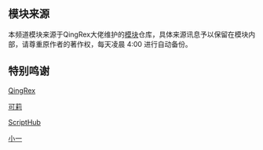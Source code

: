 
## 模块来源

本频道模块来源于QingRex大佬维护的[模块](https://github.com/QingRex/LoonKissSurge)仓库，具体来源讯息予以保留在模块内部，请尊重原作者的著作权，每天凌晨 4:00 进行自动备份。

## 特别鸣谢

[QingRex](https://github.com/QingRex)

[可莉](https://github.com/luestr)

[ScriptHub](https://github.com/Script-Hub-Org/Script-Hub)

[小一](https://github.com/xream)
